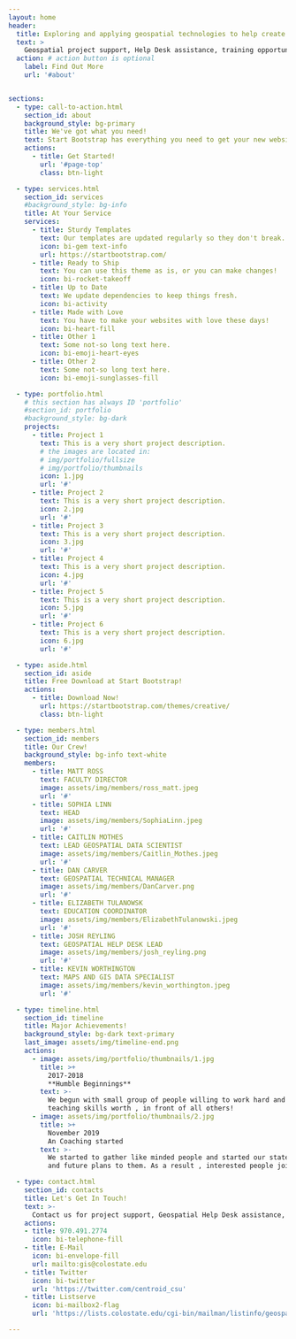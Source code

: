 ```yaml
---
layout: home
header:
  title: Exploring and applying geospatial technologies to help create a better future
  text: >
    Geospatial project support, Help Desk assistance, training opportunities, and internships.
  action: # action button is optional
    label: Find Out More
    url: '#about'


sections:
  - type: call-to-action.html
    section_id: about
    background_style: bg-primary
    title: We've got what you need!
    text: Start Bootstrap has everything you need to get your new website up and running in no time! All of the templates and themes on Start Bootstrap are open source, free to download, and easy to use. No strings attached!
    actions:
      - title: Get Started!
        url: '#page-top'
        class: btn-light

  - type: services.html
    section_id: services
    #background_style: bg-info
    title: At Your Service
    services:
      - title: Sturdy Templates
        text: Our templates are updated regularly so they don't break.
        icon: bi-gem text-info
        url: https://startbootstrap.com/
      - title: Ready to Ship
        text: You can use this theme as is, or you can make changes!
        icon: bi-rocket-takeoff
      - title: Up to Date
        text: We update dependencies to keep things fresh.
        icon: bi-activity
      - title: Made with Love
        text: You have to make your websites with love these days!
        icon: bi-heart-fill
      - title: Other 1
        text: Some not-so long text here.
        icon: bi-emoji-heart-eyes
      - title: Other 2
        text: Some not-so long text here.
        icon: bi-emoji-sunglasses-fill

  - type: portfolio.html
    # this section has always ID 'portfolio'
    #section_id: portfolio
    #background_style: bg-dark
    projects:
      - title: Project 1
        text: This is a very short project description.
        # the images are located in:
        # img/portfolio/fullsize
        # img/portfolio/thumbnails
        icon: 1.jpg
        url: '#'
      - title: Project 2
        text: This is a very short project description.
        icon: 2.jpg
        url: '#'
      - title: Project 3
        text: This is a very short project description.
        icon: 3.jpg
        url: '#'
      - title: Project 4
        text: This is a very short project description.
        icon: 4.jpg
        url: '#'
      - title: Project 5
        text: This is a very short project description.
        icon: 5.jpg
        url: '#'
      - title: Project 6
        text: This is a very short project description.
        icon: 6.jpg
        url: '#'

  - type: aside.html
    section_id: aside
    title: Free Download at Start Bootstrap!
    actions:
      - title: Download Now!
        url: https://startbootstrap.com/themes/creative/
        class: btn-light

  - type: members.html
    section_id: members
    title: Our Crew!
    background_style: bg-info text-white
    members:
      - title: MATT ROSS
        text: FACULTY DIRECTOR
        image: assets/img/members/ross_matt.jpeg
        url: '#'
      - title: SOPHIA LINN
        text: HEAD
        image: assets/img/members/SophiaLinn.jpeg
        url: '#'
      - title: CAITLIN MOTHES
        text: LEAD GEOSPATIAL DATA SCIENTIST
        image: assets/img/members/Caitlin_Mothes.jpeg
        url: '#'
      - title: DAN CARVER
        text: GEOSPATIAL TECHNICAL MANAGER
        image: assets/img/members/DanCarver.png
        url: '#'
      - title: ELIZABETH TULANOWSK
        text: EDUCATION COORDINATOR
        image: assets/img/members/ElizabethTulanowski.jpeg
        url: '#'
      - title: JOSH REYLING
        text: GEOSPATIAL HELP DESK LEAD
        image: assets/img/members/josh_reyling.png
        url: '#'
      - title: KEVIN WORTHINGTON
        text: MAPS AND GIS DATA SPECIALIST
        image: assets/img/members/kevin_worthington.jpeg
        url: '#'

  - type: timeline.html
    section_id: timeline
    title: Major Achievements!
    background_style: bg-dark text-primary
    last_image: assets/img/timeline-end.png
    actions:
      - image: assets/img/portfolio/thumbnails/1.jpg
        title: >+
          2017-2018
          **Humble Beginnings**
        text: >-
          We begun with small group of people willing to work hard and make our
          teaching skills worth , in front of all others!
      - image: assets/img/portfolio/thumbnails/2.jpg
        title: >+
          November 2019
          An Coaching started
        text: >-
          We started to gather like minded people and started our stategies
          and future plans to them. As a result , interested people joined us!

  - type: contact.html
    section_id: contacts
    title: Let's Get In Touch!
    text: >-
      Contact us for project support, Geospatial Help Desk assistance, training opportunities, internships or other ways to get more involved with the Centroid.
    actions:
    - title: 970.491.2774
      icon: bi-telephone-fill
    - title: E-Mail
      icon: bi-envelope-fill
      url: mailto:gis@colostate.edu
    - title: Twitter
      icon: bi-twitter
      url: 'https://twitter.com/centroid_csu'
    - title: Listserve
      icon: bi-mailbox2-flag
      url: 'https://lists.colostate.edu/cgi-bin/mailman/listinfo/geospatial'

---
```

